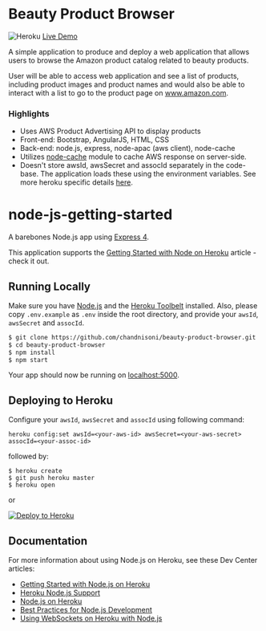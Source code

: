 # Beauty Product Browser

![Heroku](https://heroku-badge.herokuapp.com/?app=beauty-product-browser) [Live Demo](http://beauty-product-browser.herokuapp.com/)

A simple application to produce and deploy a web application that allows users to browse the Amazon product catalog related to beauty products.

User will be able to access web application and see a list of products, including product images and product names and would also be able to interact with a list to go to the product page on www.amazon.com.

### Highlights
* Uses AWS Product Advertising API to display products
* Front-end: Bootstrap, AngularJS, HTML, CSS
* Back-end: node.js, express, node-apac (aws client), node-cache
* Utilizes [node-cache](https://www.npmjs.com/package/node-cache) module to cache AWS response on server-side.
* Doesn't store awsId, awsSecret and assocId separately in the code-base. The application loads these using the environment variables. See more heroku specific details [here](https://devcenter.heroku.com/articles/config-vars).


# node-js-getting-started

A barebones Node.js app using [Express 4](http://expressjs.com/).

This application supports the [Getting Started with Node on Heroku](https://devcenter.heroku.com/articles/getting-started-with-nodejs) article - check it out.

## Running Locally

Make sure you have [Node.js](http://nodejs.org/) and the [Heroku Toolbelt](https://toolbelt.heroku.com/) installed. Also, please copy `.env.example` as `.env` inside the root directory, and provide your `awsId`, `awsSecret` and `assocId`.

```sh
$ git clone https://github.com/chandnisoni/beauty-product-browser.git
$ cd beauty-product-browser
$ npm install
$ npm start
```

Your app should now be running on [localhost:5000](http://localhost:5000/).

## Deploying to Heroku

Configure your `awsId`, `awsSecret` and `assocId` using following command:
```
heroku config:set awsId=<your-aws-id> awsSecret=<your-aws-secret> assocId=<your-assoc-id>
```

followed by:
```
$ heroku create
$ git push heroku master
$ heroku open
```
or

[![Deploy to Heroku](https://www.herokucdn.com/deploy/button.png)](https://heroku.com/deploy)

## Documentation

For more information about using Node.js on Heroku, see these Dev Center articles:

- [Getting Started with Node.js on Heroku](https://devcenter.heroku.com/articles/getting-started-with-nodejs)
- [Heroku Node.js Support](https://devcenter.heroku.com/articles/nodejs-support)
- [Node.js on Heroku](https://devcenter.heroku.com/categories/nodejs)
- [Best Practices for Node.js Development](https://devcenter.heroku.com/articles/node-best-practices)
- [Using WebSockets on Heroku with Node.js](https://devcenter.heroku.com/articles/node-websockets)
